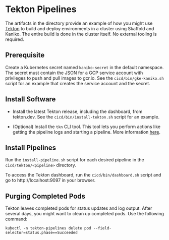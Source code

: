 # Tekton Pipelines

The artifacts in the directory provide an example of how you might use
[Tekton](https://tekton.dev) to build and deploy environments in a cluster using
Skaffold and Kaniko. The entire build is done in the cluster itself. No external
tooling is required.

## Prerequisite

Create a Kubernetes secret named `kaniko-secret` in the default namespace. The
secret must contain the JSON for a GCP service account with privileges to push
and pull images to gcr.io. See the `cicd/bin/gke-kaniko.sh` script for an
example that creates the service account and the secret.

## Install Software

* Install the latest Tekton release, including the dashboard, from tekton.dev.
  See the `cicd/bin/install-tekton.sh` script for an example.

* (Optional) Install the `tkn` CLI tool. This tool lets you perform actions
  like getting the pipeline logs and starting a pipeline. More information
  [here](https://github.com/tektoncd/cli).

## Install Pipelines

Run the `install-pipeline.sh` script for each desired pipeline in the
`cicd/tekton/<pipeline>` directory.

To access the Tekton dashboard, run the `cicd/bin/dashboard.sh` script and go
to http://localhost:9097 in your browser.

## Purging Completed Pods

Tekton leaves completed pods for status updates and log output. After several
days, you might want to clean up completed pods. Use the following command:

```
kubectl -n tekton-pipelines delete pod --field-selector=status.phase==Succeeded
```